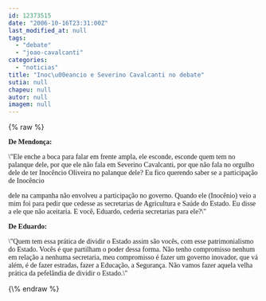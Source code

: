 ```yaml
---
id: 12373515
date: "2006-10-16T23:31:00Z"
last_modified_at: null
tags:
  - "debate"
  - "joao-cavalcanti"
categories:
  - "noticias"
title: "Inoc\u00eancio e Severino Cavalcanti no debate"
sutia: null
chapeu: null
autor: null
imagem: null
---
```

{\% raw %}
<p><P><FONT face=Verdana><STRONG>De Mendonça:</STRONG></FONT></P></p>
<p><P><FONT face=Verdana>\"Ele enche a boca para falar em frente ampla, ele esconde, esconde quem tem no palanque dele, por que ele não fala em Severino Cavalcanti, por que não fala no orgulho dele de ter Inocêncio Oliveira no palanque dele? Eu fico querendo saber se a participação de Inocêncio</p>
<p> dele na campanha não envolveu a participação no governo. Quando ele (Inocênio) veio a mim foi para pedir que cedesse as secretarias de Agricultura e Saúde do Estado. Eu disse a ele que não aceitaria. E você, Eduardo, cederia secretarias para ele?\"</FONT></P></p>
<p><P><FONT face=Verdana><STRONG>De Eduardo:</STRONG></FONT></P></p>
<p><P><FONT face=Verdana>\"Quem tem essa prática de dividir o Estado assim são vocês, com esse patrimonialismo do Estado. Vocês é que partilham o poder dessa forma. Não tenho compromisso nenhum em relação a nenhuma secretaria, meu compromisso é fazer um governo inovador, que vá além, é de fazer estradas, fazer a Educação, a Segurança. Não vamos fazer aquela velha prática da pefelândia de dividir o Estado.\"</FONT></P> </p>
{\% endraw %}